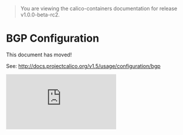 > You are viewing the calico-containers documentation for release v1.0.0-beta-rc2.

# BGP Configuration

This document has moved!

See: http://docs.projectcalico.org/v1.5/usage/configuration/bgp

[![Analytics](https://calico-ga-beacon.appspot.com/UA-52125893-3/calico-containers/docs/bgp.md?pixel)](https://github.com/igrigorik/ga-beacon)
